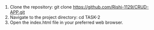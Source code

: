 1. Clone the repository:
git clone https://github.com/Rishi-1129/CRUD-APP.git
2. Navigate to the project directory:
cd TASK-2
3. Open the index.html file in your preferred web browser.